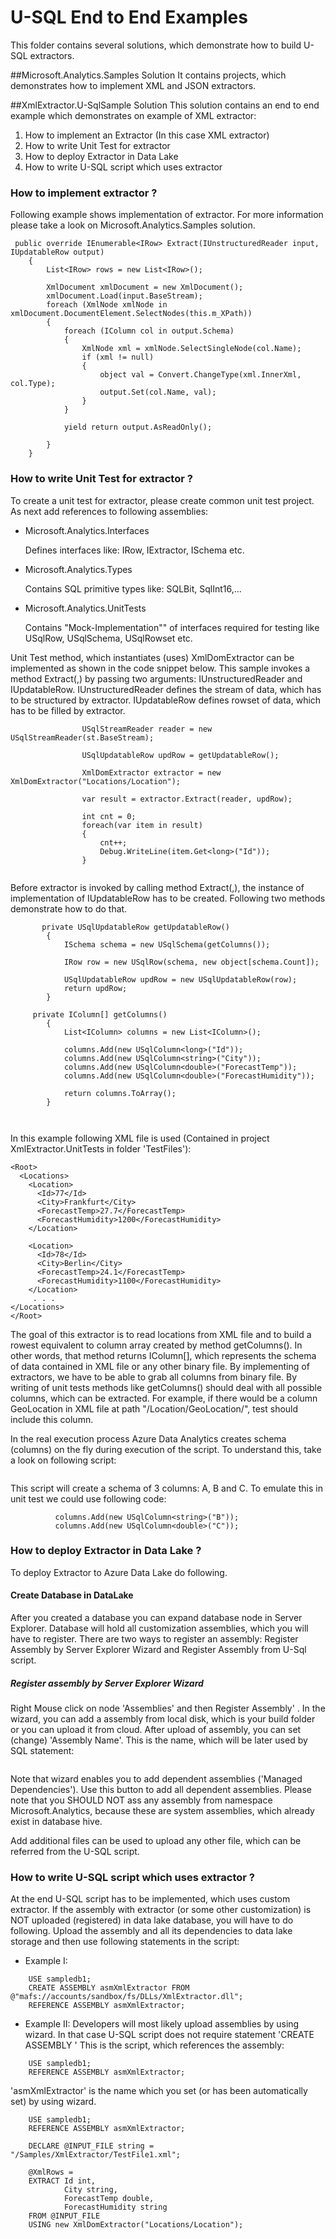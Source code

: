 # U-SQL End to End Examples

This folder contains several solutions, which demonstrate how to build U-SQL extractors.

##Microsoft.Analytics.Samples Solution
It contains projects, which demonstrates how to implement XML and JSON extractors.

##XmlExtractor.U-SqlSample Solution
This solution contains an end to end example which demonstrates on example of XML extractor:

1.  How to implement an Extractor (In this case XML extractor)
2.  How to write Unit Test for extractor
3.  How to deploy Extractor in Data Lake 
4.  How to write U-SQL script which uses extractor

### How to implement extractor ?
Following example shows implementation of extractor. For more information please take a look on Microsoft.Analytics.Samples solution.

```
 public override IEnumerable<IRow> Extract(IUnstructuredReader input, IUpdatableRow output)
    {
        List<IRow> rows = new List<IRow>();

        XmlDocument xmlDocument = new XmlDocument();
        xmlDocument.Load(input.BaseStream);
        foreach (XmlNode xmlNode in xmlDocument.DocumentElement.SelectNodes(this.m_XPath))
        {
            foreach (IColumn col in output.Schema)
            {
                XmlNode xml = xmlNode.SelectSingleNode(col.Name);
                if (xml != null)
                {
                    object val = Convert.ChangeType(xml.InnerXml, col.Type);
                    output.Set(col.Name, val);
                }
            }

            yield return output.AsReadOnly();

        }
    }
```

### How to write Unit Test for extractor ?

To create a unit test for extractor, please create common unit test project. As next add references to following assemblies:

- Microsoft.Analytics.Interfaces

  Defines interfaces like: IRow, IExtractor, ISchema etc.

- Microsoft.Analytics.Types

    Contains SQL primitive types like: SQLBit, SqlInt16,...

-  Microsoft.Analytics.UnitTests

    Contains "Mock-Implementation"" of interfaces required for testing like USqlRow, USqlSchema, USqlRowset etc.

Unit Test method, which instantiates (uses) XmlDomExtractor can be implemented as shown in the code snippet below. This sample invokes a method Extract(,) by passing two arguments: IUnstructuredReader and IUpdatableRow. 
IUnstructuredReader defines the stream of data, which has to be structured by extractor.
IUpdatableRow defines rowset of data, which has to be filled by extractor.

```
                USqlStreamReader reader = new USqlStreamReader(st.BaseStream);

                USqlUpdatableRow updRow = getUpdatableRow();

                XmlDomExtractor extractor = new XmlDomExtractor("Locations/Location");

                var result = extractor.Extract(reader, updRow);

                int cnt = 0;
                foreach(var item in result)
                {
                    cnt++;
                    Debug.WriteLine(item.Get<long>("Id"));
                }


```

Before extractor is invoked by calling method Extract(,), the instance of implementation of IUpdatableRow has to be created. Following two methods demonstrate how to do that.


```
       private USqlUpdatableRow getUpdatableRow()
        {
            ISchema schema = new USqlSchema(getColumns());

            IRow row = new USqlRow(schema, new object[schema.Count]);

            USqlUpdatableRow updRow = new USqlUpdatableRow(row);
            return updRow;
        }

     private IColumn[] getColumns()
        {
            List<IColumn> columns = new List<IColumn>();

            columns.Add(new USqlColumn<long>("Id"));
            columns.Add(new USqlColumn<string>("City"));
            columns.Add(new USqlColumn<double>("ForecastTemp"));
            columns.Add(new USqlColumn<double>("ForecastHumidity"));

            return columns.ToArray();
        }

 
```

In this example following XML file is used (Contained in project XmlExtractor.UnitTests in folder 'TestFiles'):

```
<Root>
  <Locations>
    <Location>
      <Id>77</Id>
      <City>Frankfurt</City>
      <ForecastTemp>27.7</ForecastTemp>
      <ForecastHumidity>1200</ForecastHumidity>
    </Location>

    <Location>
      <Id>78</Id>
      <City>Berlin</City>
      <ForecastTemp>24.1</ForecastTemp>
      <ForecastHumidity>1100</ForecastHumidity>
    </Location>
     . . .
</Locations>
</Root>

```

The goal of this extractor is to read locations from XML file and to build a rowest equivalent to column array created by method getColumns(). In other words, that method returns IColumn[], which represents the schema of data contained in XML file or any other binary file. By implementing of extractors, we have to be able to grab all
columns from binary file. By writing of unit tests methods like getColumns() should deal with all possible columns, which can be extracted. For example, if there would be a column GeoLocation in XML file at path "/Location/GeoLocation/", test should include this column.

In the real execution process Azure Data Analytics creates schema (columns) on the fly during execution of the script. To understand this, take a look on following script:

 ``` EXTRACT A int, B string, C double
```


This script will create a schema of 3 columns: A, B and C. To emulate this in unit test we could use following code:

  ```       columns.Add(new USqlColumn<int>("A"));
            columns.Add(new USqlColumn<string>("B"));
            columns.Add(new USqlColumn<double>("C"));
```



### How to deploy Extractor in Data Lake ?
To deploy Extractor to Azure Data Lake do following.

#### Create Database in DataLake
After you created a database you can expand database node in Server Explorer. 
Database will hold all customization assemblies, which you will have to register. There are two ways to register an assembly: Register Assembly by Server Explorer Wizard and Register Assembly from U-Sql script.

##### Register assembly by Server Explorer Wizard

Right Mouse click on node 'Assemblies' and then Register Assembly' . In the wizard, you can add a assembly from local disk, which is your build folder or you can upload it from cloud. After upload of assembly, you can set (change) 'Assembly Name'. This is the name, which will be later used by SQL statement:

 ```REFERENCE ASSEMBLY <assembly name>
```

Note that wizard enables you to add dependent assemblies ('Managed Dependencies'). Use this button to add all dependent assemblies. Please note that you SHOULD NOT ass any assembly from namespace Microsoft.Analytics, because these are system assemblies, which already exist in database hive.

Add additional files can be used to upload any other file, which can be referred from the U-SQL script.

### How to write U-SQL script which uses extractor ?
At the end U-SQL script has to be implemented, which uses custom extractor.
If the assembly with extractor (or some other customization) is NOT uploaded (registered) in data lake database, you will have to do following.
Upload the assembly and all its dependencies to data lake storage and then use following statements in the script:

- Example I:

```
    USE sampledb1;
    CREATE ASSEMBLY asmXmlExtractor FROM @"mafs://accounts/sandbox/fs/DLLs/XmlExtractor.dll";      
    REFERENCE ASSEMBLY asmXmlExtractor;
```

- Example II:
Developers will most likely upload assemblies by using wizard. In that case U-SQL script does not require statement 'CREATE ASSEMBLY '
This is the script, which references the assembly:

```
    USE sampledb1;
    REFERENCE ASSEMBLY asmXmlExtractor;
```

'asmXmlExtractor' is the name which you set (or has been automatically set) by using wizard.

```
    USE sampledb1;
    REFERENCE ASSEMBLY asmXmlExtractor;
	
	DECLARE @INPUT_FILE string = "/Samples/XmlExtractor/TestFile1.xml";
	
	@XmlRows =
    EXTRACT Id int,
            City string,
            ForecastTemp double,
            ForecastHumidity string
    FROM @INPUT_FILE
    USING new XmlDomExtractor("Locations/Location");
```

